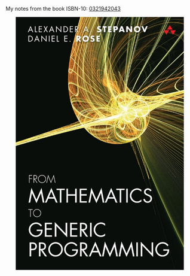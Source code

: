My notes from the book ISBN-10: [0321942043](https://amzn.eu/d/fKsXji9) 

<div align="center">
<img src="./assets/book_cover.png" alt="" width="450" loading="lazy"/>
</div>


